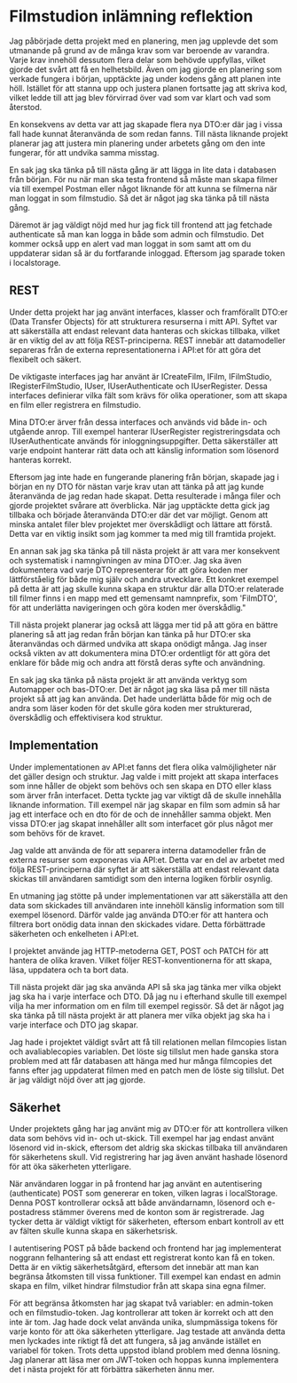 # Filmstudion inlämning reflektion 

Jag påbörjade detta projekt med en planering, men jag upplevde det som utmanande på grund av de många krav som var beroende av varandra. Varje krav innehöll dessutom flera delar som behövde uppfyllas, vilket gjorde det svårt att få en helhetsbild. Även om jag gjorde en planering som verkade fungera i början, upptäckte jag under kodens gång att planen inte höll. Istället för att stanna upp och justera planen fortsatte jag att skriva kod, vilket ledde till att jag blev förvirrad över vad som var klart och vad som återstod.

En konsekvens av detta var att jag skapade flera nya DTO:er där jag i vissa fall hade kunnat återanvända de som redan fanns. Till nästa liknande projekt planerar jag att justera min planering under arbetets gång om den inte fungerar, för att undvika samma misstag.

En sak jag ska tänka på till nästa gång är att lägga in lite data i databasen från början. För nu när man ska testa frontend så måste man skapa filmer via till exempel Postman eller något liknande för att kunna se filmerna när man loggat in som filmstudio. Så det är något jag ska tänka på till nästa gång. 

Däremot är jag väldigt nöjd med hur jag fick till frontend att jag fetchade authenticate så man kan logga in både som admin och filmstudio. Det kommer också upp en alert vad man loggat in som samt att om du uppdaterar sidan så är du fortfarande inloggad. Eftersom jag sparade token i localstorage. 

## REST

Under detta projekt har jag använt interfaces, klasser och framförallt DTO:er (Data Transfer Objects) för att strukturera resurserna i mitt API. Syftet var att säkerställa att endast relevant data hanteras och skickas tillbaka, vilket är en viktig del av att följa REST-principerna. REST innebär att datamodeller separeras från de externa representationerna i API:et för att göra det flexibelt och säkert.

De viktigaste interfaces jag har använt är ICreateFilm, IFilm, IFilmStudio, IRegisterFilmStudio, IUser, IUserAuthenticate och IUserRegister. Dessa interfaces definierar vilka fält som krävs för olika operationer, som att skapa en film eller registrera en filmstudio.

Mina DTO:er ärver från dessa interfaces och används vid både in- och utgående anrop. Till exempel hanterar IUserRegister registreringsdata och IUserAuthenticate används för inloggningsuppgifter. Detta säkerställer att varje endpoint hanterar rätt data och att känslig information som lösenord hanteras korrekt.

Eftersom jag inte hade en fungerande planering från början, skapade jag i början en ny DTO för nästan varje krav utan att tänka på att jag kunde återanvända de jag redan hade skapat. Detta resulterade i många filer och gjorde projektet svårare att överblicka. När jag upptäckte detta gick jag tillbaka och började återanvända DTO:er där det var möjligt. Genom att minska antalet filer blev projektet mer överskådligt och lättare att förstå. Detta var en viktig insikt som jag kommer ta med mig till framtida projekt.

En annan sak jag ska tänka på till nästa projekt är att vara mer konsekvent och systematisk i namngivningen av mina DTO:er. Jag ska även dokumentera vad varje DTO representerar för att göra koden mer lättförståelig för både mig själv och andra utvecklare. Ett konkret exempel på detta är att jag skulle kunna skapa en struktur där alla DTO:er relaterade till filmer finns i en mapp med ett gemensamt namnprefix, som 'FilmDTO', för att underlätta navigeringen och göra koden mer överskådlig."

Till nästa projekt planerar jag också att lägga mer tid på att göra en bättre planering så att jag redan från början kan tänka på hur DTO:er ska återanvändas och därmed undvika att skapa onödigt många. Jag inser också vikten av att dokumentera mina DTO:er ordentligt för att göra det enklare för både mig och andra att förstå deras syfte och användning.

En sak jag ska tänka på nästa projekt är att använda verktyg som Automapper och bas-DTO:er. Det är något jag ska läsa på mer till nästa projekt så att jag kan använda. Det hade underlätta både för mig och de andra som läser koden för det skulle göra koden mer strukturerad, överskådlig och effektivisera kod struktur. 

## Implementation 
Under implementationen av API:et fanns det flera olika valmöjligheter när det gäller design och struktur. Jag valde i mitt projekt att skapa interfaces som inne håller de objekt som behövs och sen skapa en DTO eller klass som ärver från interfacet. Detta tyckte jag var viktigt då de skulle innehålla liknande information. Till exempel när jag skapar en film som admin så har jag ett interface och en dto för de och de innehåller samma objekt. Men vissa DTO:er jag skapat innehåller allt som interfacet gör plus något mer som behövs för de kravet. 

Jag valde att använda de för att separera interna datamodeller från de externa resurser som exponeras via API:et. Detta var en del av arbetet med följa REST-principerna där syftet är att säkerställa att endast relevant data skickas till användaren samtidigt som den interna logiken förblir osynlig. 

En utmaning jag stötte på under implementationen var att säkerställa att den data som skickades till användaren inte innehöll känslig information som till exempel lösenord. Därför valde jag använda DTO:er för att hantera och filtrera bort onödig data innan den skickades vidare. Detta förbättrade säkerheten och enkelheten i API:et.

I projektet använde jag HTTP-metoderna GET, POST och PATCH för att hantera de olika kraven. Vilket följer REST-konventionerna för att skapa, läsa, uppdatera och ta bort data. 

Till nästa projekt där jag ska använda API så ska jag tänka mer vilka objekt jag ska ha i varje interface och DTO. Då jag nu i efterhand skulle till exempel vilja ha mer information om en film till exempel regissör. Så det är något jag ska tänka på till nästa projekt är att planera mer vilka objekt jag ska ha i varje interface och DTO jag skapar. 

Jag hade i projektet väldigt svårt att få till relationen mellan filmcopies listan och avaliablecopies variablen. Det löste sig tillslut men hade ganska stora problem med att får databasen att hänga med hur många filmcopies det fanns efter jag uppdaterat filmen med en patch men de löste sig tillslut. Det är jag väldigt nöjd över att jag gjorde. 

## Säkerhet
Under projektets gång har jag använt mig av DTO:er för att kontrollera vilken data som behövs vid in- och ut-skick. Till exempel har jag endast använt lösenord vid in-skick, eftersom det aldrig ska skickas tillbaka till användaren för säkerhetens skull. Vid registrering har jag även använt hashade lösenord för att öka säkerheten ytterligare.

När användaren loggar in på frontend har jag använt en autentisering (authenticate) POST som genererar en token, vilken lagras i localStorage. Denna POST kontrollerar också att både användarnamn, lösenord och e-postadress stämmer överens med de konton som är registrerade. Jag tycker detta är väldigt viktigt för säkerheten, eftersom enbart kontroll av ett av fälten skulle kunna skapa en säkerhetsrisk.

I autentisering POST på både backend och frontend har jag implementerat noggrann felhantering så att endast ett registrerat konto kan få en token. Detta är en viktig säkerhetsåtgärd, eftersom det innebär att man kan begränsa åtkomsten till vissa funktioner. Till exempel kan endast en admin skapa en film, vilket hindrar filmstudior från att skapa sina egna filmer.

För att begränsa åtkomsten har jag skapat två variabler: en admin-token och en filmstudio-token. Jag kontrollerar att token är korrekt och att den inte är tom. Jag hade dock velat använda unika, slumpmässiga tokens för varje konto för att öka säkerheten ytterligare. Jag testade att använda detta men lyckades inte riktigt få det att fungera, så jag använde istället en variabel för token. Trots detta uppstod ibland problem med denna lösning. Jag planerar att läsa mer om JWT-token och hoppas kunna implementera det i nästa projekt för att förbättra säkerheten ännu mer.

 